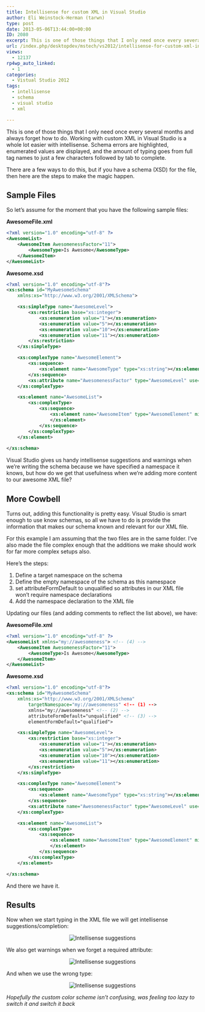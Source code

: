 ```yaml
---
title: Intellisense for custom XML in Visual Studio
author: Eli Weinstock-Herman (tarwn)
type: post
date: 2013-05-06T13:44:00+00:00
ID: 2080
excerpt: This is one of those things that I only need once every several months and always forget how to do. Working with custom XML in Visual Studio is a whole lot easier with intellisense. Schema errors are highlighted, enumerated values are displayed, and the amount of typing goes from full tag names to just a few characters followed by tab to complete.
url: /index.php/desktopdev/mstech/vs2012/intellisense-for-custom-xml-in/
views:
  - 12137
rp4wp_auto_linked:
  - 1
categories:
  - Vistual Studio 2012
tags:
  - intellisense
  - schema
  - visual studio
  - xml

---
```

This is one of those things that I only need once every several months and always forget how to do. Working with custom XML in Visual Studio is a whole lot easier with intellisense. Schema errors are highlighted, enumerated values are displayed, and the amount of typing goes from full tag names to just a few characters followed by tab to complete.

There are a few ways to do this, but if you have a schema (XSD) for the file, then here are the steps to make the magic happen.

## Sample Files

So let&#8217;s assume for the moment that you have the following sample files:

**AwesomeFile.xml**

```xml
<?xml version="1.0" encoding="utf-8" ?>
<AwesomeList>
	<AwesomeItem AwesomenessFactor="11">
		<AwesomeType>Is Awesome</AwesomeType>
	</AwesomeItem>
</AwesomeList>
```
**Awesome.xsd**

```xml
<?xml version="1.0" encoding="utf-8"?>
<xs:schema id="MyAwesomeSchema"
    xmlns:xs="http://www.w3.org/2001/XMLSchema">

	<xs:simpleType name="AwesomeLevel">
		<xs:restriction base="xs:integer">
			<xs:enumeration value="1"></xs:enumeration>
			<xs:enumeration value="5"></xs:enumeration>
			<xs:enumeration value="10"></xs:enumeration>
			<xs:enumeration value="11"></xs:enumeration>
		</xs:restriction>
	</xs:simpleType>

	<xs:complexType name="AwesomeElement">
		<xs:sequence>
			<xs:element name="AwesomeType" type="xs:string"></xs:element>
		</xs:sequence>
		<xs:attribute name="AwesomenessFactor" type="AwesomeLevel" use="required"></xs:attribute>
	</xs:complexType>

	<xs:element name="AwesomeList">
		<xs:complexType>
			<xs:sequence>
				<xs:element name="AwesomeItem" type="AwesomeElement" minOccurs="0" maxOccurs="unbounded">
				</xs:element>
			</xs:sequence>
		</xs:complexType>
	</xs:element>
	
</xs:schema>
```
Visual Studio gives us handy intellisense suggestions and warnings when we&#8217;re writing the schema because we have specified a namespace it knows, but how do we get that usefulness when we&#8217;re adding more content to our awesome XML file?

## More Cowbell

Turns out, adding this functionality is pretty easy. Visual Studio is smart enough to use know schemas, so all we have to do is provide the information that makes our schema known and relevant for our XML file. 

For this example I am assuming that the two files are in the same folder. I&#8217;ve also made the file complex enough that the additions we make should work for far more complex setups also.

Here&#8217;s the steps:

  1. Define a target namespace on the schema
  2. Define the empty namespace of the schema as this namespace
  3. set attributeFormDefault to unqualified so attributes in our XML file won&#8217;t require namespace declarations
  4. Add the namespace declaration to the XML file

Updating our files (and adding comments to reflect the list above), we have:

**AwesomeFile.xml**

```xml
<?xml version="1.0" encoding="utf-8" ?>
<AwesomeList xmlns="my://awesomeness"> <!-- (4) -->
	<AwesomeItem AwesomenessFactor="11">
		<AwesomeType>Is Awesome</AwesomeType>
	</AwesomeItem>
</AwesomeList>
```
**Awesome.xsd**

```xml
<?xml version="1.0" encoding="utf-8"?>
<xs:schema id="MyAwesomeSchema"
    xmlns:xs="http://www.w3.org/2001/XMLSchema"
		targetNamespace="my://awesomeness" <!-- (1) -->
		xmlns="my://awesomeness" <!-- (2) -->
		attributeFormDefault="unqualified" <!-- (3) -->
		elementFormDefault="qualified">

	<xs:simpleType name="AwesomeLevel">
		<xs:restriction base="xs:integer">
			<xs:enumeration value="1"></xs:enumeration>
			<xs:enumeration value="5"></xs:enumeration>
			<xs:enumeration value="10"></xs:enumeration>
			<xs:enumeration value="11"></xs:enumeration>
		</xs:restriction>
	</xs:simpleType>

	<xs:complexType name="AwesomeElement">
		<xs:sequence>
			<xs:element name="AwesomeType" type="xs:string"></xs:element>
		</xs:sequence>
		<xs:attribute name="AwesomenessFactor" type="AwesomeLevel" use="required"></xs:attribute>
	</xs:complexType>

	<xs:element name="AwesomeList">
		<xs:complexType>
			<xs:sequence>
				<xs:element name="AwesomeItem" type="AwesomeElement" minOccurs="0" maxOccurs="unbounded">
				</xs:element>
			</xs:sequence>
		</xs:complexType>
	</xs:element>

</xs:schema>
```
And there we have it.

## Results

Now when we start typing in the XML file we will get intellisense suggestions/completion:

<div style="text-align:center; margin: .5em 0;">
  <img src="http://tiernok.com/LTDBlog/XmlSchemaIntellisense/Intellisense.png" alt="Intellisense suggestions" />
</div>

We also get warnings when we forget a required attribute:

<div style="text-align:center; margin: .5em 0;">
  <img src="http://tiernok.com/LTDBlog/XmlSchemaIntellisense/SchemaWarning.png" alt="Intellisense suggestions" />
</div>

And when we use the wrong type:

<div style="text-align:center; margin: .5em 0;">
  <img src="http://tiernok.com/LTDBlog/XmlSchemaIntellisense/WrongTypeWarning.png" alt="Intellisense suggestions" />
</div>

_Hopefully the custom color scheme isn&#8217;t confusing, was feeling too lazy to switch it and switch it back_